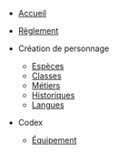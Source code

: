 * [Accueil](/#)
* [Règlement](règlement.md)

* Création de personnage <i class="fa-solid fa-chevron-down fa-2xs"></i>
    * [Espèces](espèces.md)
    * [Classes](classes.md)
    * [Métiers](métiers.md)
    * [Historiques](historiques.md)
    * [Langues](langues.md)

* Codex <i class="fa-solid fa-chevron-down fa-2xs"></i>
    * [Équipement](équipement.md)